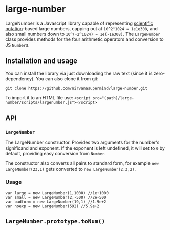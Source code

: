 # large-number
LargeNumber is a Javascript library capable of representing [scientific notation](https://en.wikipedia.org/wiki/Scientific_notation)-based large numbers, capping out at `10^2^1024 = 1e1e308`, and also small numbers down to `10^(-2^1024) = 1e(-1e308)`.  The `LargeNumber` class provides methods for the four arithmetic operators and conversion to JS `Number`s. 

## Installation and usage
You can install the library via just downloading the raw text (since it is zero-dependency). You can also clone it from git:

    git clone https://github.com/nirvanasupermind/large-number.git

To import it to an HTML file use:
`<script src="(path)/large-number/scripts/largenumber.js"></script>`



## API
### `LargeNumber`
The LargeNumber constructor. Provides two arguments for the number's significand and exponent. If the exponent is left undefined, it will set to `0` by default, providing easy conversion from `Number`. 

The constructor also converts all pairs to standard form, for example `new LargeNumber(23,1)` gets converted to `new LargeNumber(2.3,2)`.
### Usage
    var large = new LargeNumber(1,1000) //1e+1000
    var small = new LargeNumber(2,-500) //2e-500
    var badform = new LargeNumber(19,1) //1.9e+2
    var noexp = new LargeNumber(592) //5.9e+2

## `LargeNumber.prototype.toNum()`

